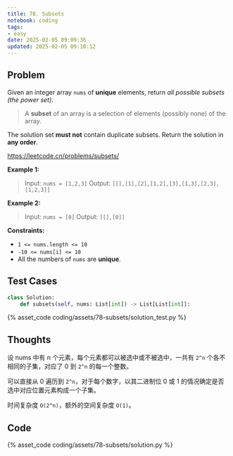 ```yaml
---
title: 78. Subsets
notebook: coding
tags:
- easy
date: 2025-02-05 09:09:36
updated: 2025-02-05 09:10:12
---
```

## Problem

Given an integer array `nums` of **unique** elements, return _all possible subsets (the power set)_.

> A **subset** of an array is a selection of elements (possibly none) of the array.

The solution set **must not** contain duplicate subsets. Return the solution in **any order**.

<https://leetcode.cn/problems/subsets/>

**Example 1:**

> Input: `nums = [1,2,3]`
> Output: `[[],[1],[2],[1,2],[3],[1,3],[2,3],[1,2,3]]`

**Example 2:**

> Input: `nums = [0]`
> Output: `[[],[0]]`

**Constraints:**

- `1 <= nums.length <= 10`
- `-10 <= nums[i] <= 10`
- All the numbers of `nums` are **unique**.

## Test Cases

``` python
class Solution:
    def subsets(self, nums: List[int]) -> List[List[int]]:
```

{% asset_code coding/assets/78-subsets/solution_test.py %}

## Thoughts

设 nums 中有 n 个元素，每个元素都可以被选中或不被选中，一共有 `2^n` 个各不相同的子集，对应了 0 到 `2^n` 的每一个整数。

可以直接从 0 遍历到 `2^n`，对于每个数字，以其二进制位 0 或 1 的情况确定是否选中对应位置元素构成一个子集。

时间复杂度 `O(2^n)`，额外的空间复杂度 `O(1)`。

## Code

{% asset_code coding/assets/78-subsets/solution.py %}
